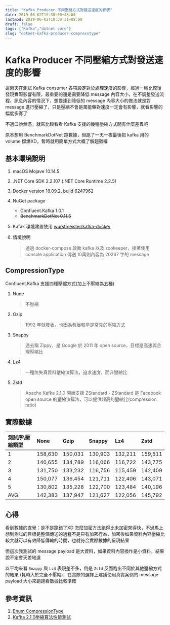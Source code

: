 ```yaml
---
title: "Kafka Producer 不同壓縮方式對發送速度的影響"
date: 2019-06-02T19:30:00+08:00
lastmod: 2019-06-02T19:30:31+08:00
draft: false
tags: ["Kafka","dotnet core"]
slug: "dotnet-kafka-producer-compresstype"
---
```


# Kafka Producer 不同壓縮方式對發送速度的影響

這兩天在測試 Kafka consumer 各項設定對於處理速度的影響，經過一輪比較後發現實際影響有限，最重要的還是需要降低 message 內容大小，在不調整發送流程、訊息內容的情況下，想要達到降低的 message 內容大小的做法就是對 message 進行壓縮了，只是壓縮不會是萬能藥對速度一定會有影響，就看影響的幅度多寡了

不過口說無憑，就來比較看看 Kafka 支援的幾種壓縮方式間有什麼差異吧

原本想用 BenchmarkDotNet 跑數據，但跑了一天一夜最後把 kafka 用的 volume 撐爆XD，暫時就用簡單方式大概了解趨勢囉

## 基本環境說明

1. macOS Mojave 10.14.5
2. .NET Core SDK 2.2.107 (.NET Core Runtime 2.2.5)
3. Docker version 18.09.2, build 6247962
4. NuGet package

    - Confluent.Kafka 1.0.1
    - ~~BenchmarkDotNet 0.11.5~~

5. Kafak 環境建置使用 [wurstmeister/kafka-docker](https://github.com/wurstmeister/kafka-docker)
6. 情境說明

    > 透過 docker-compose 啟動 kafka 以及 zookeeper，接著使用 console application 傳送 10萬則內容為 20267 字的 message

## CompressionType

Confluent.Kafka 支援四種壓縮方式(加上不壓縮為五種)

1. None

    > 不壓縮

2. Gzip

    > 1992 年就發表，也因為發展較早是常見的壓縮方式

3. Snappy

    > 過去稱 Zippy，是 Google 於 2011 年 open source，目標是高速與合理壓縮比

4. Lz4

    > 一種無失真資料壓縮演算法，追求速度，而非壓縮比

5. Zstd

    > Apache Kafka 2.1.0 開始支援 ZStandard - ZStandard 是 Facebook open source 的壓縮演算法，可以提供超高的壓縮比(compression ratio)

## 實際數據

測試序\壓縮類型|None|Gzip|Snappy|Lz4|Zstd
:---|:---|:---|:---|:---|:---
1|158,630|150,031|130,903|132,211|159,511
2|140,655|134,789|116,066|116,722|143,775
3|131,750|133,232|116,756|115,459|142,409
4|150,077|136,454|121,711|122,406|143,071
5|130,802|135,228|122,700|123,484|140,196
AVG.|142,383|137,947|121,627|122,056|145,792

## 心得

看到數據的直覺：是不是跑錯了XD 怎麼加密方法跑得比未加密來得快，不過馬上想到測試的目標是整個傳送的過程不是只有加密行為，加密後如果資料內容壓縮比較大就可以有效降低傳輸的時間，也就符合實際數據的呈現結果

但這次我測試的 message payload 是大資料，如果資料內容換作是小資料，結果說不定會天差地遠

以平均來看 `Snappy` 與 `Lz4` 表現差不多，倒是 `Zstd` 反而跑出不同於其他壓縮方式的結果 (耗時大於完全不壓縮)，在實際的選擇上建議使用真實案例的 message payload 大小來跑跑看數據比較準確

## 參考資訊

1. [Enum CompressionType](https://docs.confluent.io/current/clients/confluent-kafka-dotnet/api/Confluent.Kafka.CompressionType.html)
2. [Kafka 2.1.0壓縮算法性能測試](https://www.cnblogs.com/huxi2b/p/10330607.html)